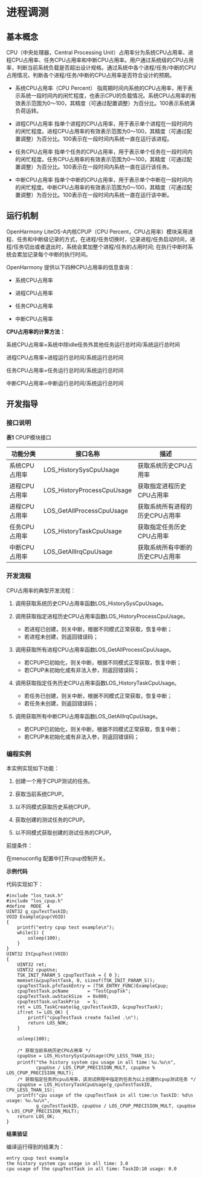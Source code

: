 # 进程调测


## 基本概念

CPU（中央处理器，Central Processing  Unit）占用率分为系统CPU占用率、进程CPU占用率、任务CPU占用率和中断CPU占用率。用户通过系统级的CPU占用率，判断当前系统负载是否超出设计规格。通过系统中各个进程/任务/中断的CPU占用情况，判断各个进程/任务/中断的CPU占用率是否符合设计的预期。

- 系统CPU占用率（CPU  Percent）
  指周期时间内系统的CPU占用率，用于表示系统一段时间内的闲忙程度，也表示CPU的负载情况。系统CPU占用率的有效表示范围为0～100，其精度（可通过配置调整）为百分比。100表示系统满负荷运转。

- 进程CPU占用率
  指单个进程的CPU占用率，用于表示单个进程在一段时间内的闲忙程度。进程CPU占用率的有效表示范围为0～100，其精度（可通过配置调整）为百分比。100表示在一段时间内系统一直在运行该进程。

- 任务CPU占用率
  指单个任务的CPU占用率，用于表示单个任务在一段时间内的闲忙程度。任务CPU占用率的有效表示范围为0～100，其精度（可通过配置调整）为百分比。100表示在一段时间内系统一直在运行该任务。

- 中断CPU占用率
  指单个中断的CPU占用率，用于表示单个中断在一段时间内的闲忙程度。中断CPU占用率的有效表示范围为0～100，其精度（可通过配置调整）为百分比。100表示在一段时间内系统一直在运行该中断。


## 运行机制

OpenHarmony LiteOS-A内核CPUP（CPU  Percent，CPU占用率）模块采用进程、任务和中断级记录的方式，在进程/任务切换时，记录进程/任务启动时间，进程/任务切出或者退出时，系统会累加整个进程/任务的占用时间; 在执行中断时系统会累加记录每个中断的执行时间。

OpenHarmony 提供以下四种CPU占用率的信息查询：

- 系统CPU占用率

- 进程CPU占用率

- 任务CPU占用率

- 中断CPU占用率

**CPU占用率的计算方法：**

系统CPU占用率=系统中除idle任务外其他任务运行总时间/系统运行总时间

进程CPU占用率=进程运行总时间/系统运行总时间

任务CPU占用率=任务运行总时间/系统运行总时间

中断CPU占用率=中断运行总时间/系统运行总时间


## 开发指导


### 接口说明

  **表1** CPUP模块接口

| 功能分类 | 接口**名称** | 描述 | 
| -------- | -------- | -------- |
| 系统CPU占用率 | LOS_HistorySysCpuUsage | 获取系统历史CPU占用率 | 
| 进程CPU占用率 | LOS_HistoryProcessCpuUsage | 获取指定进程历史CPU占用率 | 
| 进程CPU占用率 | LOS_GetAllProcessCpuUsage | 获取系统所有进程的历史CPU占用率 | 
| 任务CPU占用率 | LOS_HistoryTaskCpuUsage | 获取指定任务历史CPU占用率 | 
| 中断CPU占用率 | LOS_GetAllIrqCpuUsage | 获取系统所有中断的历史CPU占用率 | 


### 开发流程

CPU占用率的典型开发流程：

1. 调用获取系统历史CPU占用率函数LOS_HistorySysCpuUsage。

2. 调用获取指定进程历史CPU占用率函数LOS_HistoryProcessCpuUsage。
   - 若进程已创建，则关中断，根据不同模式正常获取，恢复中断；
   - 若进程未创建，则返回错误码；

3. 调用获取所有进程CPU占用率函数LOS_GetAllProcessCpuUsage。
   - 若CPUP已初始化，则关中断，根据不同模式正常获取，恢复中断；
   - 若CPUP未初始化或有非法入参，则返回错误码；

4. 调用获取指定任务历史CPU占用率函数LOS_HistoryTaskCpuUsage。
   - 若任务已创建，则关中断，根据不同模式正常获取，恢复中断；
   - 若任务未创建，则返回错误码；

5. 调用获取所有中断CPU占用率函数LOS_GetAllIrqCpuUsage。
   - 若CPUP已初始化，则关中断，根据不同模式正常获取，恢复中断；
   - 若CPUP未初始化或有非法入参，则返回错误码；


### 编程实例

本实例实现如下功能：

1. 创建一个用于CPUP测试的任务。

2. 获取当前系统CPUP。

3. 以不同模式获取历史系统CPUP。

4. 获取创建的测试任务的CPUP。

5. 以不同模式获取创建的测试任务的CPUP。

前提条件：

在menuconfig 配置中打开cpup控制开关。

**示例代码**

代码实现如下：

  
```
#include "los_task.h"
#include "los_cpup.h" 
#define  MODE  4
UINT32 g_cpuTestTaskID;  
VOID ExampleCpup(VOID) 
{      
    printf("entry cpup test example\n");
    while(1) {
        usleep(100);
    }
}
UINT32 ItCpupTest(VOID) 
{     
    UINT32 ret;
    UINT32 cpupUse;
    TSK_INIT_PARAM_S cpupTestTask = { 0 };
    memset(&cpupTestTask, 0, sizeof(TSK_INIT_PARAM_S));
    cpupTestTask.pfnTaskEntry = (TSK_ENTRY_FUNC)ExampleCpup;
    cpupTestTask.pcName       = "TestCpupTsk"; 
    cpupTestTask.uwStackSize  = 0x800;
    cpupTestTask.usTaskPrio   = 5;
    ret = LOS_TaskCreate(&g_cpuTestTaskID, &cpupTestTask);
    if(ret != LOS_OK) {
        printf("cpupTestTask create failed .\n");
        return LOS_NOK;
    }

    usleep(100);

    /* 获取当前系统历史CPU占用率 */
    cpupUse = LOS_HistorySysCpuUsage(CPU_LESS_THAN_1S); 
    printf("the history system cpu usage in all time：%u.%u\n",
           cpupUse / LOS_CPUP_PRECISION_MULT, cpupUse % LOS_CPUP_PRECISION_MULT);
    /* 获取指定任务的cpu占用率，该测试例程中指定的任务为以上创建的cpup测试任务 */    
    cpupUse = LOS_HistoryTaskCpuUsage(g_cpuTestTaskID, CPU_LESS_THAN_1S);   
    printf("cpu usage of the cpupTestTask in all time:\n TaskID: %d\n usage: %u.%u\n",
           g_cpuTestTaskID, cpupUse / LOS_CPUP_PRECISION_MULT, cpupUse % LOS_CPUP_PRECISION_MULT);   
    return LOS_OK; 
}
```

**结果验证**

编译运行得到的结果为：

  
```
entry cpup test example
the history system cpu usage in all time: 3.0
cpu usage of the cpupTestTask in all time: TaskID:10 usage: 0.0
```
